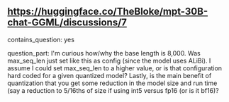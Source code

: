 ## https://huggingface.co/TheBloke/mpt-30B-chat-GGML/discussions/7

contains_question: yes

question_part: I'm curious how/why the base length is 8,000. Was max_seq_len just set like this as config (since the model uses ALiBi).
I assume I could set max_seq_len to a higher value, or is that configuration hard coded for a given quantized model?
Lastly, is the main benefit of quantization that you get some reduction in the model size and run time (say a reduction to 5/16ths of size if using int5 versus fp16 (or is it bf16)?